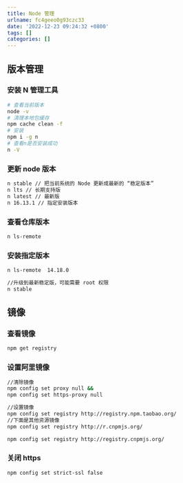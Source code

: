```yaml
---
title: Node 管理
urlname: fc4geeo0g93czc33
date: '2022-12-23 09:24:32 +0800'
tags: []
categories: []
---
```


## 版本管理

### 安装 N 管理工具

```bash
# 查看当前版本
node -v
# 清理本地包缓存
npm cache clean -f
# 安装
npm i -g n
# 查看n是否安装成功
n -V
```

### 更新 node 版本

```bash
n stable // 把当前系统的 Node 更新成最新的 “稳定版本”
n lts // 长期支持版
n latest // 最新版
n 16.13.1 // 指定安装版本
```

### 查看仓库版本

```bash
n ls-remote
```

### 安装指定版本

```bash
n ls-remote  14.18.0

//升级到最新稳定版，可能需要 root 权限
n stable
```

## 镜像

### 查看镜像

```bash
npm get registry
```

### 设置阿里镜像

```bash
//清除镜像
npm config set proxy null &&
npm config set https-proxy null

//设置镜像
npm config set registry http://registry.npm.taobao.org/
//下面是其他资源镜像
npm config set registry http://r.cnpmjs.org/

npm config set registry http://registry.cnpmjs.org/
```

### 关闭 https

```bash
npm config set strict-ssl false
```
